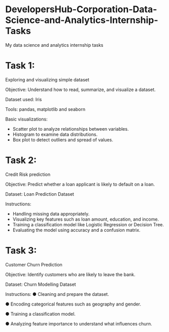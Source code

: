 # DevelopersHub-Corporation-Data-Science-and-Analytics-Internship-Tasks
My data science and analytics internship tasks
# Task 1:
Exploring and visualizing simple dataset

Objective:
Understand how to read, summarize, and visualize a dataset.

Dataset used: Iris

Tools: pandas, matplotlib and seaborn

Basic visualizations:
* Scatter plot to analyze relationships between variables.
* Histogram to examine data distributions.
* Box plot to detect outliers and spread of values.

# Task 2:
Credit Risk prediction

Objective: 
Predict whether a loan applicant is likely to default on a loan. 

Dataset: 
Loan Prediction Dataset

Instructions: 
*	Handling missing data appropriately. 
*	Visualizing key features such as loan amount, education, and income. 
*	Training a classification model like Logistic Regression or Decision Tree. 
*	Evaluating the model using accuracy and a confusion matrix. 

# Task 3:
Customer Churn Prediction

Objective: 
 Identify customers who are likely to leave the bank. 

Dataset: 
 Churn Modelling Dataset 

Instructions: 
●	Cleaning and prepare the dataset. 
 
●	Encoding categorical features such as geography and gender. 
 
●	Training a classification model. 
 
●	Analyzing feature importance to understand what influences churn. 
